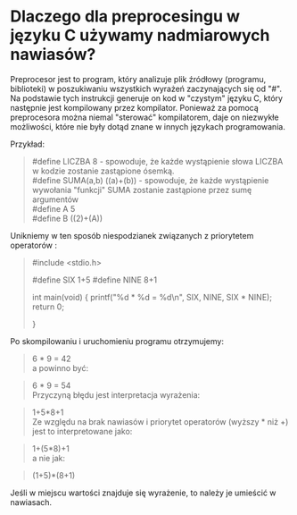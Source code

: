 # Dlaczego dla preprocesingu w języku C używamy nadmiarowych nawiasów?

Preprocesor jest to program, który analizuje plik źródłowy (programu, biblioteki) w poszukiwaniu wszystkich wyrażeń zaczynających się od "#". Na podstawie tych instrukcji generuje on kod w "czystym" języku C, który następnie jest kompilowany przez kompilator. Ponieważ za pomocą preprocesora można niemal "sterować" kompilatorem, daje on niezwykłe możliwości, które nie były dotąd znane w innych językach programowania.

Przykład:<br>
>#define LICZBA 8 - spowoduje, że każde wystąpienie słowa LICZBA w kodzie zostanie zastąpione ósemką.<br>
>#define SUMA(a,b) ((a)+(b)) - spowoduje, że każde wystąpienie wywołania "funkcji" SUMA zostanie zastąpione przez sumę argumentów<br>
>#define A  5<br>
>#define B  ((2)+(A))<br>

Unikniemy w ten sposób niespodzianek związanych z priorytetem operatorów :<br>

>#include <stdio.h>
>
>#define SIX 1+5
>#define NINE 8+1
>
>int main(void)
>{
>    printf("%d * %d = %d\n", SIX, NINE, SIX * NINE);
>    return 0;
>
>}

Po skompilowaniu i uruchomieniu programu otrzymujemy:

>6 * 9 = 42<br>
a powinno być:

>6 * 9 = 54<br>
Przyczyną błędu jest interpretacja wyrażenia:

>1+5*8+1<br>
Ze względu na brak nawiasów i priorytet operatorów (wyższy * niż +) jest to interpretowane jako:

>1+(5*8)+1 <br>
a nie jak:

>(1+5)*(8+1)<br>

Jeśli w miejscu wartości znajduje się wyrażenie, to należy je umieścić w nawiasach.
